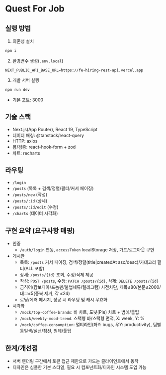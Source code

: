 # Quest For Job

## 실행 방법

1. 의존성 설치

```bash
npm i
```

2. 환경변수 생성(`.env.local`)

```
NEXT_PUBLIC_API_BASE_URL=https://fe-hiring-rest-api.vercel.app
```

3. 개발 서버 실행

```bash
npm run dev
```

- 기본 포트: 3000

## 기술 스택
- Next.js(App Router), React 19, TypeScript
- 데이터 패칭: @tanstack/react-query
- HTTP: axios
- 폼/검증: react-hook-form + zod
- 차트: recharts

## 라우팅
- `/login`
- `/posts` (목록 + 검색/정렬/필터/커서 페이징)
- `/posts/new` (작성)
- `/posts/:id` (상세)
- `/posts/:id/edit` (수정)
- `/charts` (데이터 시각화)

## 구현 요약 (요구사항 매핑)
- 인증
  - `/auth/login` 연동, `accessToken` localStorage 저장, 가드/로그아웃 구현
- 게시판
  - 목록: `/posts` 커서 페이징, 검색/정렬(title|createdAt asc/desc)/카테고리 필터(ALL 포함)
  - 상세: `/posts/{id}` 조회, 수정/삭제 제공
  - 작성: `POST /posts`, 수정: `PATCH /posts/{id}`, 삭제: `DELETE /posts/{id}`
  - 금칙어(캄보디아/프놈펜/불법체류/텔레그램) 사전차단, 제목≤80/본문≤2000/태그≤5(중복 제거, 각 ≤24)
  - 로딩/에러 메시지, 성공 시 라우팅 및 캐시 무효화
- 시각화
  - `/mock/top-coffee-brands`: 바 차트, 도넛(Pie) 차트 + 범례/툴팁
  - `/mock/weekly-mood-trend`: 스택형 바/스택형 면적, X: week, Y: %
  - `/mock/coffee-consumption`: 멀티라인(좌Y: bugs, 우Y: productivity), 팀별 동일색/실선/점선, 범례/툴팁

## 한계/개선점
- 서버 렌더링 구간에서 토큰 접근 제한으로 가드는 클라이언트에서 동작
- 디자인은 심플한 기본 스타일, 필요 시 컴포넌트화/디자인 시스템 도입 가능
